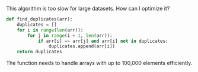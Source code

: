 This algorithm is too slow for large datasets. How can I optimize it?

```python
def find_duplicates(arr):
    duplicates = []
    for i in range(len(arr)):
        for j in range(i + 1, len(arr)):
            if arr[i] == arr[j] and arr[i] not in duplicates:
                duplicates.append(arr[i])
    return duplicates
```

The function needs to handle arrays with up to 100,000 elements efficiently.
